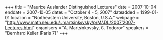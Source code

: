 +++
title = "Maurice Auslander Distinguished Lectures"
date = 2007-10-04
enddate = 2007-10-05
dates = "October 4 - 5, 2007"
dateadded = 1999-01-01
location = "Northeastern University, Boston, U.S.A."
webpage = "http://www.math.neu.edu/~martsinkovsky/p/MADL/2007/2007-Lectures.html"
organisers = "A. Martsinkovsky, G. Todorov"
speakers = "Bernhard Keller (Paris 7)"
+++
